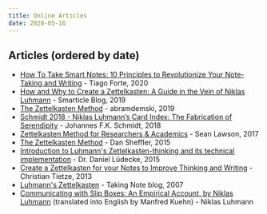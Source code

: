 ```yaml
---
title: Online Articles
date: 2020-05-16
---
```


## Articles (ordered by date)

- [How To Take Smart Notes: 10 Principles to Revolutionize Your Note-Taking and Writing](https://fortelabs.co/blog/how-to-take-smart-notes/) - Tiago Forte, 2020
- [How and Why to Create a Zettelkasten: A Guide in the Vein of Niklas Luhmann](https://article69.art.blog/2019/12/20/how-and-why-to-create-a-zettelkasten-a-guide-in-the-vein-of-niklas-luhman/) - Smarticle Blog, 2019
- [The Zettelkasten Method](https://www.lesswrong.com/posts/NfdHG6oHBJ8Qxc26s/the-zettelkasten-method-1) - abramdemski, 2019
- [Schmidt 2018 - Niklas Luhmann’s Card Index: The Fabrication of Serendipity](https://sociologica.unibo.it/article/view/8350/8270#fnref12) - Johannes F.K. Schmidt, 2018
- [Zettelkasten Method for Researchers & Academics](https://www.seanlawson.net/2017/09/zettelkasten-researchers-academics/) - Sean Lawson, 2017
- [The Zettelkasten Method](http://dansheffler.com/blog/2015-05-05-the-zettelkasten-method/) - Dan Sheffler, 2015
- [Introduction to Luhmann's Zettelkasten-thinking and its technical implementation](https://strengejacke.files.wordpress.com/2015/10/introduction-into-luhmanns-zettelkasten-thinking.pdf) - Dr. Daniel Lüdecke, 2015
- [Create a Zettelkasten for your Notes to Improve Thinking and Writing](https://zettelkasten.de/posts/zettelkasten-improves-thinking-writing/) - Christian Tietze, 2013
- [Luhmann's Zettelkasten](https://takingnotenow.blogspot.com/2007/12/luhmanns-zettelkasten.html) - Taking Note blog, 2007
- [Communicating with Slip Boxes: An Empirical Account, by Niklas Luhmann](https://luhmann.surge.sh/communicating-with-slip-boxes) (translated into English by Manfred Kuehn) - Niklas Luhmann

